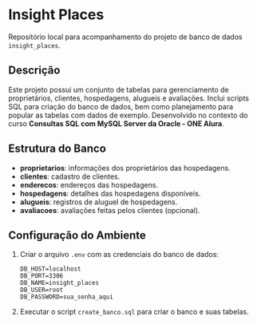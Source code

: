 # Insight Places

Repositório local para acompanhamento do projeto de banco de dados `insight_places`.

## Descrição

Este projeto possui um conjunto de tabelas para gerenciamento de proprietários, clientes, hospedagens, alugueis e avaliações. Inclui scripts SQL para criação do banco de dados, bem como planejamento para popular as tabelas com dados de exemplo. Desenvolvido no contexto do curso **Consultas SQL com MySQL Server da Oracle - ONE Alura**.

## Estrutura do Banco

- **proprietarios**: informações dos proprietários das hospedagens.
- **clientes**: cadastro de clientes.
- **enderecos**: endereços das hospedagens.
- **hospedagens**: detalhes das hospedagens disponíveis.
- **alugueis**: registros de aluguel de hospedagens.
- **avaliacoes**: avaliações feitas pelos clientes (opcional).

## Configuração do Ambiente

1. Criar o arquivo `.env` com as credenciais do banco de dados:
    ```env
    DB_HOST=localhost
    DB_PORT=3306
    DB_NAME=insight_places
    DB_USER=root
    DB_PASSWORD=sua_senha_aqui
    ```

2. Executar o script `create_banco.sql` para criar o banco e suas tabelas.
